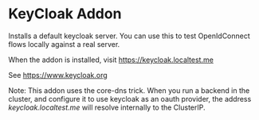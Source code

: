 # KeyCloak Addon

Installs a default keycloak server. You can use this to test OpenIdConnect flows locally against a real server.

When the addon is installed, visit https://keycloak.localtest.me

See https://www.keycloak.org

Note: This addon uses the core-dns trick. When you run a backend in the cluster, and configure it to use keycloak as an oauth provider, the address *keycloak.localtest.me* will resolve internally to the ClusterIP. 